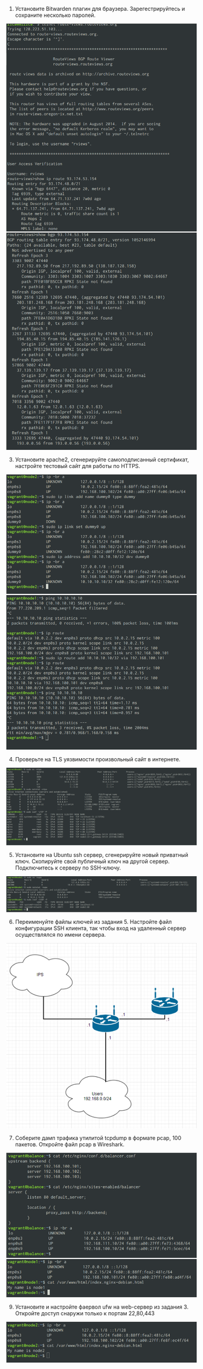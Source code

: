 1. Установите Bitwarden плагин для браузера. Зарегестрируйтесь и сохраните несколько паролей.

![Bitwarden1](https://github.com/arhipovea/devops-netology/blob/main/03_8/pic1.png)
![Bitwarden2](https://github.com/arhipovea/devops-netology/blob/main/03_8/pic2.png)

3. Установите apache2, сгенерируйте самоподписанный сертификат, настройте тестовый сайт для работы по HTTPS.

![node1](https://github.com/arhipovea/devops-netology/blob/main/03_8/pic3.png)
![node2](https://github.com/arhipovea/devops-netology/blob/main/03_8/pic4.png)

4. Проверьте на TLS уязвимости произвольный сайт в интернете.

![ssl](https://github.com/arhipovea/devops-netology/blob/main/03_8/pic5.png)

5. Установите на Ubuntu ssh сервер, сгенерируйте новый приватный ключ. Скопируйте свой публичный ключ на другой сервер. Подключитесь к серверу по SSH-ключу.


![ssh](https://github.com/arhipovea/devops-netology/blob/main/03_8/pic6.png)

6. Переименуйте файлы ключей из задания 5. Настройте файл конфигурации SSH клиента, так чтобы вход на удаленный сервер осуществлялся по имени сервера.

![ssh2](https://github.com/arhipovea/devops-netology/blob/main/03_8/pic7.png)

7. Соберите дамп трафика утилитой tcpdump в формате pcap, 100 пакетов. Откройте файл pcap в Wireshark.

![tcpdump](https://github.com/arhipovea/devops-netology/blob/main/03_8/pic8.png)
![wireshark](https://github.com/arhipovea/devops-netology/blob/main/03_8/pic9.png)

9.  Установите и настройте фаервол ufw на web-сервер из задания 3. Откройте доступ снаружи только к портам 22,80,443

![ufw](https://github.com/arhipovea/devops-netology/blob/main/03_8/pic10.png)